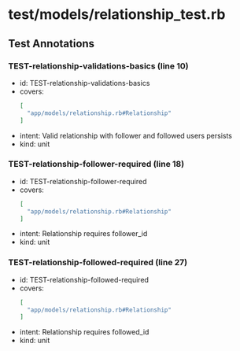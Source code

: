 # test/models/relationship_test.rb

## Test Annotations

### TEST-relationship-validations-basics (line 10)
- id: TEST-relationship-validations-basics
- covers:
  ```json
  [
    "app/models/relationship.rb#Relationship"
  ]
  ```
- intent: Valid relationship with follower and followed users persists
- kind: unit

### TEST-relationship-follower-required (line 18)
- id: TEST-relationship-follower-required
- covers:
  ```json
  [
    "app/models/relationship.rb#Relationship"
  ]
  ```
- intent: Relationship requires follower_id
- kind: unit

### TEST-relationship-followed-required (line 27)
- id: TEST-relationship-followed-required
- covers:
  ```json
  [
    "app/models/relationship.rb#Relationship"
  ]
  ```
- intent: Relationship requires followed_id
- kind: unit
